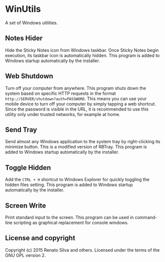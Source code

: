 # WinUtils

A set of Windows utilities.

## Notes Hider

Hide the Sticky Notes icon from Windows taskbar. Once Sticky Notes begin execution, its taskbar icon is automatically hidden. This program is added to Windows startup automatically by the installer.

## Web Shutdown

Turn off your computer from anywhere. This program shuts down the system based on specific HTTP requests in the format `http://SERVER/shutdown?auth=PASSWORD`. This means you can use your mobile device to turn off your computer by simply tapping a web shortcut. Since the password is visible in the URL, it is recommended to use this utility only under trusted networks, for example at home.

## Send Tray

Send almost any Windows application to the system tray by right-clicking its minimize button. This is a modified version of RBTray. This program is added to Windows startup automatically by the installer.

## Toggle Hidden

Add the `CTRL + H` shortcut to Windows Explorer for quickly toggling the hidden files setting. This program is added to Windows startup automatically by the installer.

## Screen Write

Print standard input to the screen. This program can be used in command-line scripting as graphical replacement for console windows.

## License and copyright

Copyright (c) 2015 Renato Silva and others.
Licensed under the terms of the GNU GPL version 2.
